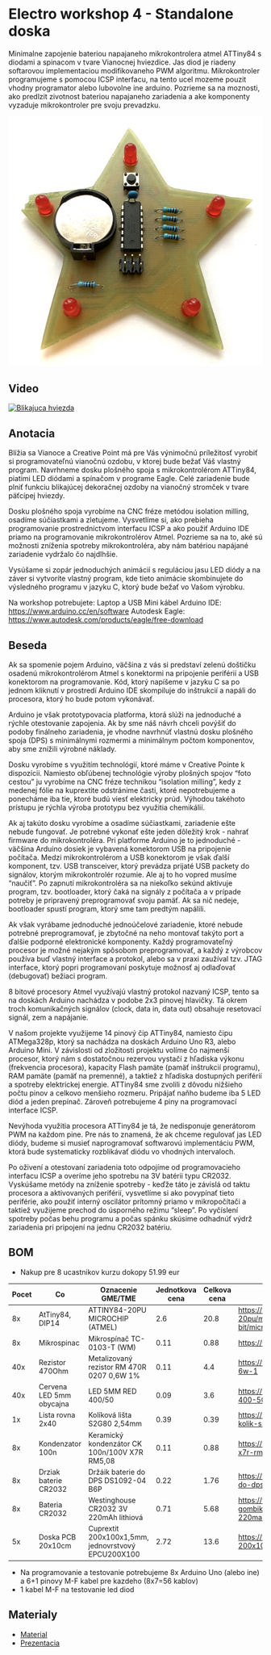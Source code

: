 # Electro workshop 4 - Standalone doska

Minimalne zapojenie bateriou napajaneho mikrokontrolera atmel ATTiny84 s diodami a spinacom v tvare Vianocnej hviezdice. Jas diod je riadeny softarovou implementaciou modifikovaneho PWM algoritmu. Mikrokontroler programujeme s pomocou ICSP interfacu, na tento ucel mozeme pouzit vhodny programator alebo lubovolne ine arduino. Pozrieme sa na moznosti, ako predlzit zivotnost bateriou napajaneho zariadenia a ake komponenty vyzaduje mikrokontroler pre svoju prevadzku.

![Photo](res/photoSmall.jpg)

## Video

[![Blikajuca hviezda](https://img.youtube.com/vi/yC3a1zbonJ0/0.jpg)](https://www.youtube.com/watch?v=yC3a1zbonJ0 "Blikajuca hviezda")

## Anotacia

Blížia sa Vianoce a Creative Point má pre Vás výnimočnú príležitosť vyrobiť si programovateľnú vianočnú ozdobu, v ktorej bude bežať Váš vlastný program. Navrhneme dosku plošného spoja s mikrokontrolérom ATTiny84, piatimi LED diódami a spínačom v programe Eagle. Celé zariadenie bude plniť funkciu blikajúcej dekoračnej ozdoby na vianočný stromček v tvare päťcípej hviezdy.

Dosku plošného spoja vyrobíme na CNC fréze metódou isolation milling, osadíme súčiastkami a zletujeme. Vysvetlíme si, ako prebieha programovanie prostredníctvom interfacu ICSP a ako použiť Arduino IDE priamo na programovanie mikrokontrolérov Atmel. Pozrieme sa na to, aké sú možnosti zníženia spotreby mikrokontroléra, aby nám batériou napájané zariadenie vydržalo čo najdlhšie.

Vysúšame si zopár jednoduchých animácií s reguláciou jasu LED diódy a na záver si vytvoríte vlastný program, kde tieto animácie skombinujete do výsledného programu v jazyku C, ktorý bude bežať vo Vašom výrobku.

Na workshop potrebujete:
Laptop a USB Mini kábel
Arduino IDE: https://www.arduino.cc/en/software
Autodesk Eagle: https://www.autodesk.com/products/eagle/free-download

## Beseda

Ak sa spomenie pojem Arduino, väčšina z vás si predstaví zelenú doštičku osadenú mikrokontrolérom Atmel s konektormi na pripojenie periférií a USB konektorom na programovanie. Kód, ktorý napíšeme v jazyku C sa po jednom kliknutí v prostredí Arduino IDE skompiluje do inštrukcií a napáli do procesora, ktorý ho bude potom vykonávať. 

Arduino je však prototypovacia platforma, ktorá slúži na jednoduché a rýchle otestovanie zapojenia. Ak by sme náš návrh chceli povýšiť do podoby finálneho zariadenia, je vhodne navrhnúť vlastnú dosku plošného spoja (DPS) s minimálnymi rozmermi a minimálnym počtom komponentov, aby sme znížili výrobné náklady. 

Dosku vyrobíme s využitím technológií, ktoré máme v Creative Pointe k dispozícii. Namiesto obľúbenej technológie výroby plošných spojov “foto cestou” ju vyrobíme na CNC fréze technikou “isolation milling”, kedy z medenej fólie na kuprextite odstránime časti, ktoré nepotrebujeme a ponecháme iba tie, ktoré budú viesť elektricky prúd. Výhodou takéhoto prístupu je rýchla výroba prototypu bez využitia chemikálií.

Ak aj takúto dosku vyrobíme a osadíme súčiastkami, zariadenie ešte nebude fungovať. Je potrebné vykonať ešte jeden dôležitý krok - nahrať firmware do mikrokontroléra. Pri platforme Arduino je to jednoduché - väčšina Arduino dosiek je vybavená konektorom USB na pripojenie počítača. Medzi mikrokontrolérom a USB konektorom je však ďalší komponent, tzv. USB transceiver, ktorý prevádza prijaté USB packety do signálov, ktorým mikrokontrolér rozumie. Ale aj to ho vopred musíme “naučiť”. Po zapnutí mikrokontroléra sa na niekoľko sekúnd aktivuje program, tzv. bootloader, ktorý čaká na signály z počítača a v prípade potreby je pripravený preprogramovať svoju pamäť. Ak sa nič nedeje, bootloader spustí program, ktorý sme tam predtým napálili.

Ak však vyrábame jednoduché jednoúčelové zariadenie, ktoré nebude potrebné preprogramovať, je zbytočné na neho montovať takýto port a ďalšie podporné elektronické komponenty. Každý programovateľný procesor je možné nejakým spôsobom preprogramovať, a každý z výrobcov používa buď vlastný interface a protokol, alebo sa v praxi zaužíval tzv. JTAG interface, ktorý popri programovaní poskytuje možnosť aj odlaďovať (debugovať) bežiaci program.

8 bitové procesory Atmel využívajú vlastný protokol nazvaný ICSP, tento sa na doskách Arduino nachádza v podobe 2x3 pinovej hlavičky. Tá okrem troch komunikačných signálov (clock, data in, data out) obsahuje resetovací signál, zem a napájanie.

V našom projekte využijeme 14 pinový čip ATTiny84, namiesto čipu ATMega328p, ktorý sa nachádza na doskách Arduino Uno R3, alebo Arduino Mini. V závislosti od zložitosti projektu volíme čo najmenší procesor, ktorý nám s dostatočnou rezervou vystačí z hľadiska výkonu (frekvencia procesora), kapacity Flash pamäte (pamäť inštrukcií programu), RAM pamäte (pamäť na premenné), a taktiež z hľadiska dostupných periférií a spotreby elektrickej energie. ATTiny84 sme zvolili z dôvodu nižšieho počtu pinov a celkovo menšieho rozmeru. Pripájať naňho budeme iba 5 LED diód a jeden prepínač. Zároveň potrebujeme 4 piny na programovací interface ICSP. 

Nevýhoda využitia procesora ATTiny84 je tá, že nedisponuje generátorom PWM na každom pine. Pre nás to znamená, že ak chceme regulovať jas LED diódy, budeme si musieť naprogramovať softwarovú implementáciu PWM, ktorá bude systematicky rozblikávať diódu vo vhodných intervaloch.

Po oživení a otestovaní zariadenia toto odpojíme od programovacieho interfacu ICSP a overíme jeho spotrebu na 3V batérii typu CR2032. Vyskúšame metódy na zníženie spotreby - keďže táto je závislá od taktu procesora a aktivovaných periférií, vysvetlíme si ako povypínať tieto periférie, ako použiť interný oscilátor prítomný priamo v mikropočítači a taktiež využijeme prechod do úsporného režimu “sleep”. Po vyčíslení spotreby počas behu programu a počas spánku skúsime odhadnúť výdrž zariadenia pri pripojení na jednu CR2032 batériu.


## BOM

- Nakup pre 8 ucastnikov kurzu dokopy 51.99 eur

| Pocet | Co                            | Oznacenie GME/TME                             | Jednotkova cena | Celkova cena | Linka         |
|-------|-------------------------------|-----------------------------------------------|-----------------|--------------|---------------|
| 8x    | AtTiny84, DIP14               | ATTINY84-20PU MICROCHIP (ATMEL)               | 2.6             | 20.8         | https://www.tme.eu/sk/details/attiny84-20pu/modelovy-rad-avr-8-bit/microchip-atmel/ |
| 8x    | Mikrospinac                   | Mikrospínač TC-0103-T (WM)                    | 0.11            | 0.88         | https://www.gme.sk/tc-0103-t |
| 40x   | Rezistor 470Ohm               | Metalizovaný rezistor RM 470R 0207 0,6W 1%    | 0.11            | 4.4          | https://www.gme.sk/rm-10k-0207-0-6w-1 | 
| 40x   | Cervena LED 5mm obycajna      | LED 5MM RED 400/50                            | 0.09            | 3.6          | https://www.gme.sk/led-5mm-red-400-50-bl-bje5v4v-2 |
| 1x    | Lista rovna 2x40              | Kolíková lišta S2G80 2,54mm                   | 0.39            | 0.39         | https://www.gme.sk/oboustranny-kolik-s2g80-2-54mm |
| 8x    | Kondenzator 100n              | Keramický kondenzátor CK 100n/100V X7R RM5,08 | 0.11            | 0.88         | https://www.gme.sk/ck-100n-100v-x7r-rm5-08-10-hitano |
| 8x    | Drziak baterie CR2032         | Držáik baterie do DPS DS1092-04 B6P           | 0.22            | 1.76         | https://www.gme.sk/drzaik-baterie-do-dps-ds1092-04-b6p |
| 8x    | Bateria CR2032                | Westinghouse CR2032 3V 220mAh lithiová        | 0.71            | 5.68         | https://www.gme.sk/baterie-gombikova-westinghouse-cr2032-3v-220mah-lithiova |
| 5x    | Doska PCB 20x10cm             | Cuprextit 200x100x1,5mm, jednovrstvový EPCU200X100 | 2.72       | 13.6         | https://www.gme.sk/cuprextit-200x100x1-5-jednovrstvy |

- Na programovanie a testovanie potrebujeme 8x Arduino Uno (alebo ine) a 6+1 pinovy M-F kabel pre kazdeho (8x7=56 kablov)
- 1 kabel M-F na testovanie led diod

## Materialy

- [Material](material.md)
- [Prezentacia](prezentacia.pdf)
